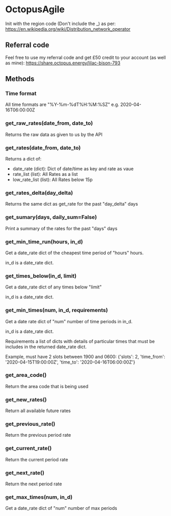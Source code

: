 # OctopusAgile
Init with the region code (Don't include the _) as per: https://en.wikipedia.org/wiki/Distribution_network_operator

## Referral code
Feel free to use my referral code and get £50 credit to your account (as well as mine): https://share.octopus.energy/lilac-bison-793

## Methods
### Time format
All time formats are "%Y-%m-%dT%H:%M:%SZ" e.g. 2020-04-16T06:00:00Z

### get_raw_rates(date_from, date_to)
Returns the raw data as given to us by the API

### get_rates(date_from, date_to)
Returns a dict of:
* date_rate (dict): Dict of date/time as key and rate as vaue
* rate_list (list): All Rates as a list
* low_rate_list (list): All Rates below 15p

### get_rates_delta(day_delta)
Returns the same dict as get_rate for the past "day_delta" days

### get_sumary(days, daily_sum=False)
Print a summary of the rates for the past "days" days

### get_min_time_run(hours, in_d)
Get a date_rate dict of the cheapest time period of "hours" hours.

in_d is a date_rate dict.

### get_times_below(in_d, limit)
Get a date_rate dict of any times below "limit"

in_d is a date_rate dict.

### get_min_times(num, in_d, requirements)
Get a date rate dict of "num" number of time periods in in_d.

in_d is a date_rate dict.

Requirements a list of dicts with details of particular times that must be includes in the returned date_rate dict.

Example, must have 2 slots between 1900 and 0600: {'slots': 2, 'time_from': '2020-04-15T19:00:00Z', 'time_to': '2020-04-16T06:00:00Z'}

### get_area_code()
Return the area code that is being used

### get_new_rates()
Return all available future rates

### get_previous_rate()
Return the previous period rate

### get_current_rate()
Return the current period rate

### get_next_rate()
Return the next period rate

### get_max_times(num, in_d)
Get a date_rate dict of "num" number of max periods
